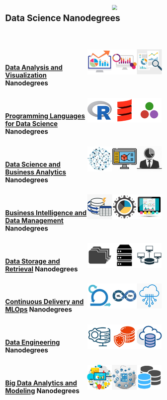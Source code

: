 <a href="https://udacity.com/"><img align="right" width="160" src="/logos/udacity.png"></img></a>

# Data Science Nanodegrees

<br><br>

<br>
<a href="/udacity-nanodegrees/data-science/data-analysis-and-visualization.md"><img align="right" width="80" src="https://github.com/cs-MohamedAyman/cs-MohamedAyman/blob/master/logos/data-analytics.png"></img></a>
<a href="/udacity-nanodegrees/data-science/data-analysis-and-visualization.md"><img align="right" width="80" src="https://github.com/cs-MohamedAyman/cs-MohamedAyman/blob/master/logos/data-visualization.png"></img></a>
<a href="/udacity-nanodegrees/data-science/data-analysis-and-visualization.md"><img align="right" width="80" src="https://github.com/cs-MohamedAyman/cs-MohamedAyman/blob/master/logos/data-analysis.png"></img></a>
<br>

## [Data Analysis and Visualization](/udacity-nanodegrees/data-science/data-analysis-and-visualization.md) Nanodegrees

<br>
<a href="/udacity-nanodegrees/data-science/programming-languages-for-data-science.md"><img align="right" width="80" src="https://github.com/cs-MohamedAyman/cs-MohamedAyman/blob/master/logos/julia.png"></img></a>
<a href="/udacity-nanodegrees/data-science/programming-languages-for-data-science.md"><img align="right" width="80" src="https://github.com/cs-MohamedAyman/cs-MohamedAyman/blob/master/logos/scala.png"></img></a>
<a href="/udacity-nanodegrees/data-science/programming-languages-for-data-science.md"><img align="right" width="80" src="https://github.com/cs-MohamedAyman/cs-MohamedAyman/blob/master/logos/r.png"></img></a>
<br>

## [Programming Languages for Data Science](/udacity-nanodegrees/data-science/programming-languages-for-data-science.md) Nanodegrees

<br>
<a href="/udacity-nanodegrees/data-science/data-science-and-business-analytics.md"><img align="right" width="80" src="https://github.com/cs-MohamedAyman/cs-MohamedAyman/blob/master/logos/business-analytics.png"></img></a>
<a href="/udacity-nanodegrees/data-science/data-science-and-business-analytics.md"><img align="right" width="80" src="https://github.com/cs-MohamedAyman/cs-MohamedAyman/blob/master/logos/computer-modeling.png"></img></a>
<a href="/udacity-nanodegrees/data-science/data-science-and-business-analytics.md"><img align="right" width="80" src="https://github.com/cs-MohamedAyman/cs-MohamedAyman/blob/master/logos/data-science.png"></img></a>
<br>

## [Data Science and Business Analytics](/udacity-nanodegrees/data-science/data-science-and-business-analytics.md) Nanodegrees

<br>
<a href="/udacity-nanodegrees/data-science/business-intelligence-and-data-management.md"><img align="right" width="80" src="https://github.com/cs-MohamedAyman/cs-MohamedAyman/blob/master/logos/business-intelligence.png"></img></a>
<a href="/udacity-nanodegrees/data-science/business-intelligence-and-data-management.md"><img align="right" width="80" src="https://github.com/cs-MohamedAyman/cs-MohamedAyman/blob/master/logos/data-management.png"></img></a>
<a href="/udacity-nanodegrees/data-science/business-intelligence-and-data-management.md"><img align="right" width="80" src="https://github.com/cs-MohamedAyman/cs-MohamedAyman/blob/master/logos/data-modeling.png"></img></a>
<br>

## [Business Intelligence and Data Management](/udacity-nanodegrees/data-science/business-intelligence-and-data-management.md) Nanodegrees

<br>
<a href="/udacity-nanodegrees/data-science/data-storage-and-retrieval.md"><img align="right" width="80" src="https://github.com/cs-MohamedAyman/cs-MohamedAyman/blob/master/logos/distributed-database.png"></img></a>
<a href="/udacity-nanodegrees/data-science/data-storage-and-retrieval.md"><img align="right" width="80" src="https://github.com/cs-MohamedAyman/cs-MohamedAyman/blob/master/logos/data-storage.png"></img></a>
<a href="/udacity-nanodegrees/data-science/data-storage-and-retrieval.md"><img align="right" width="80" src="https://github.com/cs-MohamedAyman/cs-MohamedAyman/blob/master/logos/file-organization.png"></img></a>
<br>

## [Data Storage and Retrieval](/udacity-nanodegrees/data-science/data-storage-and-retrieval.md) Nanodegrees

<br>
<a href="/udacity-nanodegrees/data-science/continuous-delivery-and-mlops.md"><img align="right" width="80" src="https://github.com/cs-MohamedAyman/cs-MohamedAyman/blob/master/logos/cloud-computing.png"></img></a>
<a href="/udacity-nanodegrees/data-science/continuous-delivery-and-mlops.md"><img align="right" width="80" src="https://github.com/cs-MohamedAyman/cs-MohamedAyman/blob/master/logos/mlops.png"></img></a>
<a href="/udacity-nanodegrees/data-science/continuous-delivery-and-mlops.md"><img align="right" width="80" src="https://github.com/cs-MohamedAyman/cs-MohamedAyman/blob/master/logos/systems-development-methodologies.png"></img></a>
<br>

## [Continuous Delivery and MLOps](/udacity-nanodegrees/data-science/continuous-delivery-and-mlops.md) Nanodegrees

<br>
<a href="/udacity-nanodegrees/data-science/data-engineering.md"><img align="right" width="80" src="https://github.com/cs-MohamedAyman/cs-MohamedAyman/blob/master/logos/cloud-database.png"></img></a>
<a href="/udacity-nanodegrees/data-science/data-engineering.md"><img align="right" width="80" src="https://github.com/cs-MohamedAyman/cs-MohamedAyman/blob/master/logos/data-governance.png"></img></a>
<a href="/udacity-nanodegrees/data-science/data-engineering.md"><img align="right" width="80" src="https://github.com/cs-MohamedAyman/cs-MohamedAyman/blob/master/logos/data-engineering.png"></img></a>
<br>

## [Data Engineering](/udacity-nanodegrees/data-science/data-engineering.md) Nanodegrees

<br>
<a href="/udacity-nanodegrees/data-science/big-data-analytics-and-modeling.md"><img align="right" width="80" src="https://github.com/cs-MohamedAyman/cs-MohamedAyman/blob/master/logos/database-systems.png"></img></a>
<a href="/udacity-nanodegrees/data-science/big-data-analytics-and-modeling.md"><img align="right" width="80" src="https://github.com/cs-MohamedAyman/cs-MohamedAyman/blob/master/logos/big-data-modeling.png"></img></a>
<a href="/udacity-nanodegrees/data-science/big-data-analytics-and-modeling.md"><img align="right" width="80" src="https://github.com/cs-MohamedAyman/cs-MohamedAyman/blob/master/logos/big-data-analytics.png"></img></a>
<br>

## [Big Data Analytics and Modeling](/udacity-nanodegrees/data-science/big-data-analytics-and-modeling.md) Nanodegrees
